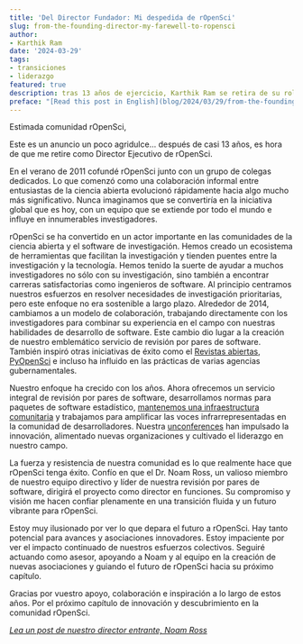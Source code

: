 ```yaml
---
title: 'Del Director Fundador: Mi despedida de rOpenSci'
slug: from-the-founding-director-my-farewell-to-ropensci
author:
- Karthik Ram
date: '2024-03-29'
tags:
- transiciones
- liderazgo
featured: true
description: tras 13 años de ejercicio, Karthik Ram se retira de su rol como Director Ejecutivo de rOpenSci.
preface: "[Read this post in English](blog/2024/03/29/from-the-founding-director-my-farewell-to-ropensci/)"
---
```


Estimada comunidad rOpenSci,

Este es un anuncio un poco agridulce... después de casi 13 años, es hora de que me retire como Director Ejecutivo de rOpenSci.

En el verano de 2011 cofundé rOpenSci junto con un grupo de colegas dedicados. Lo que comenzó como una colaboración informal entre entusiastas de la ciencia abierta evolucionó rápidamente hacia algo mucho más significativo. Nunca imaginamos que se convertiría en la iniciativa global que es hoy, con un equipo que se extiende por todo el mundo e influye en innumerables investigadores.

rOpenSci se ha convertido en un actor importante en las comunidades de la ciencia abierta y el software de investigación. Hemos creado un ecosistema de herramientas que facilitan la investigación y tienden puentes entre la investigación y la tecnología. Hemos tenido la suerte de ayudar a muchos investigadores no sólo con su investigación, sino también a encontrar carreras satisfactorias como ingenieros de software. Al principio centramos nuestros esfuerzos en resolver necesidades de investigación prioritarias, pero este enfoque no era sostenible a largo plazo. Alrededor de 2014, cambiamos a un modelo de colaboración, trabajando directamente con los investigadores para combinar su experiencia en el campo con nuestras habilidades de desarrollo de software. Este cambio dio lugar a la creación de nuestro emblemático servicio de revisión por pares de software.  También inspiró otras iniciativas de éxito como el [Revistas abiertas](https://www.theoj.org/), [PyOpenSci](https://www.pyopensci.org/) e incluso ha influido en las prácticas de varias agencias gubernamentales.

Nuestro enfoque ha crecido con los años. Ahora ofrecemos un servicio integral de revisión por pares de software, desarrollamos normas para paquetes de software estadístico, [mantenemos una infraestructura comunitaria](https://r-lib.r-universe.dev/) y trabajamos para amplificar las voces infrarrepresentadas en la comunidad de desarrolladores. Nuestra [unconferences](https://ropensci.org/tags/unconf/) han impulsado la innovación, alimentado nuevas organizaciones y cultivado el liderazgo en nuestro campo.

La fuerza y resistencia de nuestra comunidad es lo que realmente hace que rOpenSci tenga éxito.  Confío en que el Dr. Noam Ross, un valioso miembro de nuestro equipo directivo y líder de nuestra revisión por pares de software, dirigirá el proyecto como director en funciones. Su compromiso y visión me hacen confiar plenamente en una transición fluida y un futuro vibrante para rOpenSci.

Estoy muy ilusionado por ver lo que depara el futuro a rOpenSci. Hay tanto potencial para avances y asociaciones innovadores. Estoy impaciente por ver el impacto continuado de nuestros esfuerzos colectivos. Seguiré actuando como asesor, apoyando a Noam y al equipo en la creación de nuevas asociaciones y guiando el futuro de rOpenSci hacia su próximo capítulo.

Gracias por vuestro apoyo, colaboración e inspiración a lo largo de estos años. Por el próximo capítulo de innovación y descubrimiento en la comunidad rOpenSci.

[*Lea un post de nuestro director entrante, Noam Ross*](https://ropensci.org/es/blog/2023/03/29/hello-from-our-new-executive-director-es/)


